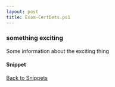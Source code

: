 ```yaml
---
layout: post
title: Exam-CertDets.ps1
---
```


### something exciting

Some information about the exciting thing

#### Snippet

<script async src="https://gist-it.appspot.com/github.com/BanterBoy/scripts-blog/blob/master/PowerShell/snippets/Exam-CertDets.ps1" crossorigin="anonymous"></script>

<a href="/menu/_pages/snippets.html">Back to Snippets</a>
